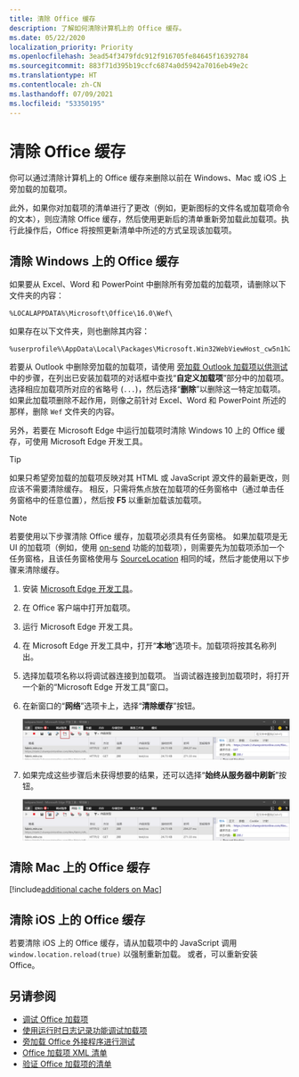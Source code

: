 ```yaml
---
title: 清除 Office 缓存
description: 了解如何清除计算机上的 Office 缓存。
ms.date: 05/22/2020
localization_priority: Priority
ms.openlocfilehash: 3ead54f3479fdc912f916705fe84645f16392784
ms.sourcegitcommit: 883f71d395b19ccfc6874a0d5942a7016eb49e2c
ms.translationtype: HT
ms.contentlocale: zh-CN
ms.lasthandoff: 07/09/2021
ms.locfileid: "53350195"
---
```

# <a name="clear-the-office-cache"></a>清除 Office 缓存

你可以通过清除计算机上的 Office 缓存来删除以前在 Windows、Mac 或 iOS 上旁加载的加载项。

此外，如果你对加载项的清单进行了更改（例如，更新图标的文件名或加载项命令的文本），则应清除 Office 缓存，然后使用更新后的清单重新旁加载此加载项。执行此操作后，Office 将按照更新清单中所述的方式呈现该加载项。

## <a name="clear-the-office-cache-on-windows"></a>清除 Windows 上的 Office 缓存

如果要从 Excel、Word 和 PowerPoint 中删除所有旁加载的加载项，请删除以下文件夹的内容：

```
%LOCALAPPDATA%\Microsoft\Office\16.0\Wef\
```

如果存在以下文件夹，则也删除其内容：

```
%userprofile%\AppData\Local\Packages\Microsoft.Win32WebViewHost_cw5n1h2txyewy\AC\#!123\INetCache\
```

若要从 Outlook 中删除旁加载的加载项，请使用 [旁加载 Outlook 加载项以供测试](../outlook/sideload-outlook-add-ins-for-testing.md)中的步骤，在列出已安装加载项的对话框中查找“**自定义加载项**”部分中的加载项。选择相应加载项所对应的省略号 (`...`)，然后选择“**删除**”以删除这一特定加载项。 如果此加载项删除不起作用，则像之前针对 Excel、Word 和 PowerPoint 所述的那样，删除 `Wef` 文件夹的内容。

另外，若要在 Microsoft Edge 中运行加载项时清除 Windows 10 上的 Office 缓存，可使用 Microsoft Edge 开发工具。

> [!TIP]
> 如果只希望旁加载的加载项反映对其 HTML 或 JavaScript 源文件的最新更改，则应该不需要清除缓存。 相反，只需将焦点放在加载项的任务窗格中（通过单击任务窗格中的任意位置），然后按 **F5** 以重新加载该加载项。

> [!NOTE]
> 若要使用以下步骤清除 Office 缓存，加载项必须具有任务窗格。 如果加载项是无 UI 的加载项（例如，使用 [on-send](../outlook/outlook-on-send-addins.md) 功能的加载项），则需要先为加载项添加一个任务窗格，且该任务窗格使用与 [SourceLocation](../reference/manifest/sourcelocation.md) 相同的域，然后才能使用以下步骤来清除缓存。

1. 安装 [Microsoft Edge 开发工具](https://www.microsoft.com/p/microsoft-edge-devtools-preview/9mzbfrmz0mnj)。

2. 在 Office 客户端中打开加载项。

3. 运行 Microsoft Edge 开发工具。

4. 在 Microsoft Edge 开发工具中，打开“**本地**”选项卡。加载项将按其名称列出。

5. 选择加载项名称以将调试器连接到加载项。 当调试器连接到加载项时，将打开一个新的“Microsoft Edge 开发工具”窗口。

6. 在新窗口的“**网络**”选项卡上，选择“**清除缓存**”按钮。

    ![Microsoft Edge 开发工具屏幕截图，其中突出显示了“清除缓存”按钮。](../images/edge-devtools-clear-cache.png)

7. 如果完成这些步骤后未获得想要的结果，还可以选择“**始终从服务器中刷新**”按钮。

    ![Microsoft Edge 开发工具屏幕截图，其中突出显示了“始终从服务器中刷新”按钮。](../images/edge-devtools-refresh-from-server.png)

## <a name="clear-the-office-cache-on-mac"></a>清除 Mac 上的 Office 缓存

[!include[additional cache folders on Mac](../includes/mac-cache-folders.md)]

## <a name="clear-the-office-cache-on-ios"></a>清除 iOS 上的 Office 缓存

若要清除 iOS 上的 Office 缓存，请从加载项中的 JavaScript 调用 `window.location.reload(true)` 以强制重新加载。 或者，可以重新安装 Office。

## <a name="see-also"></a>另请参阅

- [调试 Office 加载项](debug-add-ins-using-f12-developer-tools-on-windows-10.md)
- [使用运行时日志记录功能调试加载项](runtime-logging.md)
- [旁加载 Office 外接程序进行测试](sideload-office-add-ins-for-testing.md)
- [Office 加载项 XML 清单](../develop/add-in-manifests.md)
- [验证 Office 加载项的清单](troubleshoot-manifest.md)
